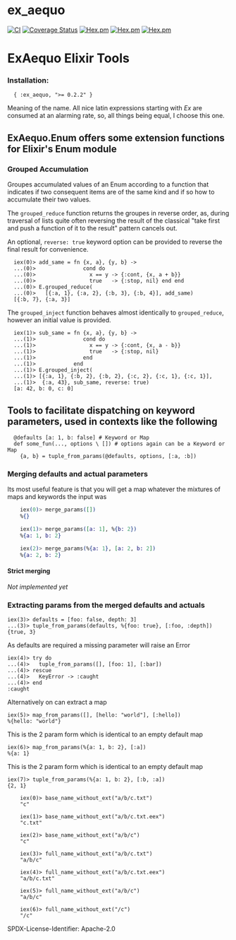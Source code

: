 # ex_aequo

<!--
DO NOT EDIT THIS FILE
It has been generated from the template `README.md.eex` by Extractly (https://github.com/RobertDober/extractly.git)
and any changes you make in this file will most likely be lost
-->

[![CI](https://github.com/RobertDober/ex_aequo/actions/workflows/ci.yml/badge.svg)](https://github.com/RobertDober/ex_aequo/actions/workflows/ci.yml)
[![Coverage Status](https://coveralls.io/repos/github/RobertDober/ex_aequo/badge.svg?branch=master)](https://coveralls.io/github/RobertDober/ex_aequo?branch=master)
[![Hex.pm](https://img.shields.io/hexpm/v/ex_aequo.svg)](https://hex.pm/packages/ex_aequo)
[![Hex.pm](https://img.shields.io/hexpm/dw/ex_aequo.svg)](https://hex.pm/packages/ex_aequo)
[![Hex.pm](https://img.shields.io/hexpm/dt/ex_aequo.svg)](https://hex.pm/packages/ex_aequo)

# ExAequo Elixir Tools

### Installation:

```elxir
  { :ex_aequo, ">= 0.2.2" }

```

Meaning of the name. All nice latin expressions starting with _Ex_ are consumed at an alarming rate, so, all things
being equal, I choose this one.

## ExAequo.Enum offers some extension functions for Elixir's Enum module

### Grouped Accumulation

Groupes accumulated values of an Enum according to a function that
indicates if two consequent items are of the same kind and if so
how to accumulate their two values.

The `grouped_reduce` function returns the groupes in reverse order, as,
during traversal of lists quite often reversing the result of the 
classical "take first and push a function of it to the result" pattern
cancels out.

An optional, `reverse: true` keyword option can be provided to reverse
the final result for convenience.

      iex(0)> add_same = fn {x, a}, {y, b} ->
      ...(0)>               cond do
      ...(0)>                 x == y -> {:cont, {x, a + b}}
      ...(0)>                 true   -> {:stop, nil} end end
      ...(0)> E.grouped_reduce(
      ...(0)>   [{:a, 1}, {:a, 2}, {:b, 3}, {:b, 4}], add_same)
      [{:b, 7}, {:a, 3}]

The `grouped_inject` function behaves almost identically to `grouped_reduce`,
however an initial value is provided.

      iex(1)> sub_same = fn {x, a}, {y, b} -> 
      ...(1)>               cond do
      ...(1)>                 x == y -> {:cont, {x, a - b}}
      ...(1)>                 true   -> {:stop, nil}
      ...(1)>               end
      ...(1)>            end
      ...(1)> E.grouped_inject(
      ...(1)> [{:a, 1}, {:b, 2}, {:b, 2}, {:c, 2}, {:c, 1}, {:c, 1}],
      ...(1)>  {:a, 43}, sub_same, reverse: true)
      [a: 42, b: 0, c: 0]


## Tools to facilitate dispatching on keyword parameters, used in contexts like the following

      @defaults [a: 1, b: false] # Keyword or Map
      def some_fun(..., options \ []) # options again can be a Keyword or Map
        {a, b} = tuple_from_params(@defaults, options, [:a, :b])

### Merging defaults and actual parameters

Its most useful feature is that you will get a map whatever the mixtures of maps and keywords the
input was

```elixir
    iex(0)> merge_params([])
    %{}

    iex(1)> merge_params([a: 1], %{b: 2})
    %{a: 1, b: 2}

    iex(2)> merge_params(%{a: 1}, [a: 2, b: 2])
    %{a: 2, b: 2}
```

#### Strict merging

_Not implemented yet_

### Extracting params from the merged defaults and actuals

    iex(3)> defaults = [foo: false, depth: 3]
    ...(3)> tuple_from_params(defaults, %{foo: true}, [:foo, :depth])
    {true, 3}

As defaults are required a missing parameter will raise an Error

    iex(4)> try do
    ...(4)>   tuple_from_params([], [foo: 1], [:bar])
    ...(4)> rescue
    ...(4)>   KeyError -> :caught
    ...(4)> end
    :caught

Alternatively on can extract a map

    iex(5)> map_from_params([], [hello: "world"], [:hello])
    %{hello: "world"}



This is the 2 param form which is identical to an empty default map

    iex(6)> map_from_params(%{a: 1, b: 2}, [:a])
    %{a: 1}
This is the 2 param form which is identical to an empty default map

    iex(7)> tuple_from_params(%{a: 1, b: 2}, [:b, :a])
    {2, 1}


```elxir
    iex(0)> base_name_without_ext("a/b/c.txt")
    "c"

    iex(1)> base_name_without_ext("a/b/c.txt.eex")
    "c.txt"

    iex(2)> base_name_without_ext("a/b/c")
    "c"
```
```elxir
    iex(3)> full_name_without_ext("a/b/c.txt")
    "a/b/c"

    iex(4)> full_name_without_ext("a/b/c.txt.eex")
    "a/b/c.txt"

    iex(5)> full_name_without_ext("a/b/c")
    "a/b/c"

    iex(6)> full_name_without_ext("/c")
    "/c"
```


SPDX-License-Identifier: Apache-2.0
